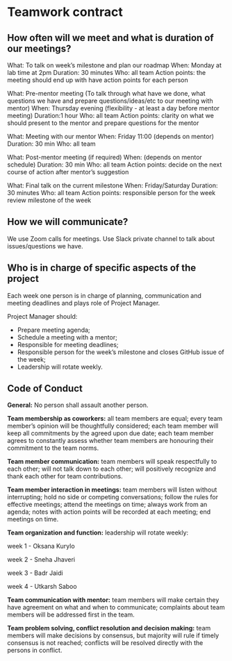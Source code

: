 # Teamwork contract


## How often will we meet and what is duration of our meetings? 

What: To talk on week’s milestone and plan our roadmap
When: Monday at lab time at 2pm
Duration:  30 minutes
Who: all team
Action points: the meeting should end up with have action points for each person


What: Pre-mentor meeting (To talk through what have we done, what questions we have and prepare questions/ideas/etc to our meeting with mentor)
When: Thursday evening (flexibility - at least a day before mentor meeting)
Duration:1 hour
Who: all team
Action points: clarity on what we should present to the mentor and prepare questions for the mentor


What: Meeting with our mentor
When: Friday 11:00 (depends on mentor)
Duration: 30 min
Who: all team


What: Post-mentor meeting (if required)
When:  (depends on mentor schedule)
Duration: 30 min
Who: all team
Action points: decide on the next course of action after mentor’s suggestion


What: Final talk on the current milestone
When: Friday/Saturday
Duration: 30 minutes
Who: all team
Action points: responsible person for the week review milestone of the week


## How we will communicate?

We use Zoom calls for meetings.
Use Slack private channel to talk about issues/questions we have.


## Who is in charge of specific aspects of the project

Each week one person is in charge of planning, communication and meeting deadlines and plays role of Project Manager.

Project Manager should:
- Prepare meeting agenda;
- Schedule a meeting with a mentor;
- Responsible for meeting deadlines;
- Responsible person for the week’s milestone and closes GitHub issue of the week;
- Leadership will rotate weekly.

## Code of Conduct

**General:** 
No person shall assault another person.

**Team membership as coworkers:**
all team members are equal; 
every team member’s opinion will be thoughtfully considered; 
each team member will keep all commitments by the agreed upon due date; 
each team member agrees to constantly assess whether team members are honouring their commitment to the team norms. 

**Team member communication:** 
team members will speak respectfully to each other; 
will not talk down to each other; 
will positively recognize and thank each other for team contributions. 

**Team member interaction in meetings:** 
team members will listen without interrupting; 
hold no side or competing conversations; 
follow the rules for effective meetings; 
attend the meetings on time; 
always work from an agenda; 
notes with action points will be recorded at each meeting; 
end meetings on time. 

**Team organization and function:**
leadership will rotate weekly:

week 1 - Oksana Kurylo

week 2 - Sneha Jhaveri 

week 3 - Badr Jaidi

week 4 - Utkarsh Saboo

**Team communication with mentor:** 
team members will make certain they have agreement on what and when to communicate; 
complaints about team members will be addressed first in the team.  

**Team problem solving, conflict resolution and decision making:** 
team members will make decisions by consensus, but majority will rule if timely consensus is not reached; 
conflicts will be resolved directly with the persons in conflict. 
